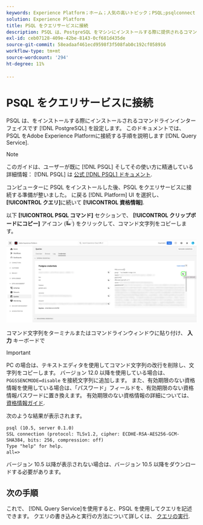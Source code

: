 ```yaml
---
keywords: Experience Platform；ホーム；人気の高いトピック；PSQL;psqlconnect to query service；クエリサービス；クエリサービス；
solution: Experience Platform
title: PSQL をクエリサービスに接続
description: PSQL は、PostgreSQL をマシンにインストールする際に提供されるコマンドラインインターフェイスです。 次の手順に従ってインストールできます。
exl-id: ceb07128-409e-42be-8143-0cf681d435de
source-git-commit: 58eadaaf461ecd9598f3f508fab0c192cf058916
workflow-type: tm+mt
source-wordcount: '294'
ht-degree: 11%

---
```


# PSQL をクエリサービスに接続

PSQL は、をインストールする際にインストールされるコマンドラインインターフェイスです [!DNL PostgreSQL] を設定します。 このドキュメントでは、PSQL をAdobe Experience Platformに接続する手順を説明します [!DNL Query Service].

>[!NOTE]
>
> このガイドは、ユーザーが既に [!DNL PSQL] そしてその使い方に精通している 詳細情報： [!DNL PSQL] は [公式 [!DNL PSQL] ドキュメント](https://www.postgresql.org/docs/current/app-psql.html).

コンピューターに PSQL をインストールした後、PSQL をクエリサービスに接続する準備が整いました。 に戻る [!DNL Platform] UI を選択し、 **[!UICONTROL クエリ]**&#x200B;に続いて **[!UICONTROL 資格情報]**.

以下 **[!UICONTROL PSQL コマンド]** セクションで、 **[!UICONTROL クリップボードにコピー]** アイコン (![コピーアイコン](../images/clients/psql/copy-icon.png)) をクリックして、コマンド文字列をコピーします。

![コピーアイコンがハイライトされた「クエリ」ダッシュボードの「資格情報」タブ](../images/clients/psql/connect-bi.png)

コマンド文字列をターミナルまたはコマンドラインウィンドウに貼り付け、 **入力** キーボードで

>[!IMPORTANT]
>
>PC の場合は、テキストエディタを使用してコマンド文字列の改行を削除し、文字列をコピーします。 バージョン 12.0 以降を使用している場合は、 `PGGSSENCMODE=disable` を接続文字列に追加します。 また、有効期限のない資格情報を使用している場合は、「パスワード」フィールドを、有効期限のない資格情報パスワードに置き換えます。 有効期限のない資格情報の詳細については、 [資格情報ガイド](../ui/credentials.md).

次のような結果が表示されます。

```shell
psql (10.5, server 0.1.0)
SSL connection (protocol: TLSv1.2, cipher: ECDHE-RSA-AES256-GCM-SHA384, bits: 256, compression: off)
Type "help" for help.
all=>
```

バージョン 10.5 以降が表示されない場合は、バージョン 10.5 以降をダウンロードする必要があります。

## 次の手順

これで、 [!DNL Query Service]を使用すると、PSQL を使用してクエリを記述できます。 クエリの書き込みと実行の方法について詳しくは、 [クエリの実行](../best-practices/writing-queries.md).
